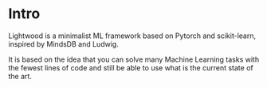 # Intro

Lightwood is a minimalist ML framework based on Pytorch and scikit-learn, inspired by MindsDB and Ludwig.

It is based on the idea that you can solve many Machine Learning tasks with the fewest lines of code and still be able to use what is the current state of the art.




